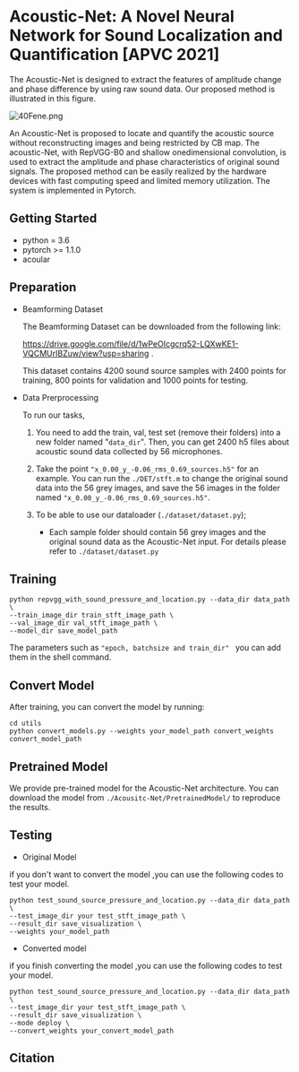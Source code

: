# Acoustic-Net: A Novel Neural Network for Sound Localization and Quantification [APVC 2021]

The Acoustic-Net is designed to extract the features of amplitude change and phase difference by using raw sound data. Our proposed method is illustrated in this figure.

<img src="https://z3.ax1x.com/2021/09/23/40Fene.png" alt="40Fene.png" border="0" />

An Acoustic-Net is proposed to locate and quantify the acoustic source without reconstructing images and being restricted by CB map. The acoustic-Net, with RepVGG-B0 and shallow onedimensional convolution, is used to extract the amplitude and phase characteristics of original sound signals. The proposed method can be easily realized by the hardware devices with fast computing speed and limited memory utilization. The system is implemented in Pytorch.

## Getting Started

- python = 3.6
- pytorch >= 1.1.0
- acoular

## Preparation

- Beamforming Dataset

  The Beamforming Dataset can be downloaded from the following link:

   https://drive.google.com/file/d/1wPeOIcgcrq52-LQXwKE1-VQCMUrIBZuw/view?usp=sharing .

  This dataset contains 4200 sound source samples with 2400 points for training, 800 points for validation and 1000 points for testing.  
  
  
  
- Data Prerprocessing

  To run our tasks,

  1. You need to add  the train, val, test set (remove their folders) into a new folder named "`data_dir`". Then, you can get 2400 h5 files about acoustic sound data collected by 56 microphones. 

  2. Take the point `"x_0.00_y_-0.06_rms_0.69_sources.h5"` for an example. You can run the `./DET/stft.m` to change the original sound data into the 56 grey images, and save the 56 images in the folder named `"x_0.00_y_-0.06_rms_0.69_sources.h5"`. 
  3. To be able to use our dataloader (`./dataset/dataset.py`);
     - Each sample folder should contain 56  grey images and the original sound data as the Acoustic-Net input. For details please refer to `./dataset/dataset.py`
  
  

## Training 

```shell
python repvgg_with_sound_pressure_and_location.py --data_dir data_path \
--train_image_dir train_stft_image_path \
--val_image_dir val_stft_image_path \
--model_dir save_model_path
```

The parameters such as `"epoch, batchsize and train_dir" ` you can add them in the shell command.



## Convert Model

After training, you can convert the model  by running:

```shell
cd utils
python convert_models.py --weights your_model_path convert_weights convert_model_path
```

 

## Pretrained Model

We provide pre-trained model for the Acoustic-Net architecture. You can download the model from `./Acousitc-Net/PretrainedModel/` to reproduce the results.

## Testing 

- Original Model

if you don't want to convert the model ,you can use the following codes to test your model.

```shell
python test_sound_source_pressure_and_location.py --data_dir data_path \
--test_image_dir your test_stft_image_path \
--result_dir save_visualization \
--weights your_model_path
```



- Converted model

if you finish converting the model ,you can use the following codes to test your model.

```shell
python test_sound_source_pressure_and_location.py --data_dir data_path \
--test_image_dir your test_stft_image_path \
--result_dir save_visualization \
--mode deploy \
--convert_weights your_convert_model_path
```



## Citation
